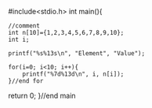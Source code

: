 #include<stdio.h>
int main(){

	//comment
	int n[10]={1,2,3,4,5,6,7,8,9,10};
	int i;

	printf("%s%13s\n", "Element", "Value");

	for(i=0; i<10; i++){
		printf("%7d%13d\n", i, n[i]);
	}//end for

return 0;
}//end main
